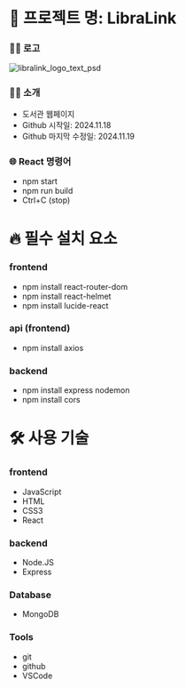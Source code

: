 # 🏫 프로젝트 명: LibraLink
### 🫸🏻 로고
![libralink_logo_text_psd](https://github.com/user-attachments/assets/45a262fa-c0fe-4ffb-8049-2714c8823bf6)
### 🙌🏻 소개
- 도서관 웹페이지
- Github 시작일: 2024.11.18
- Github 마지막 수정일: 2024.11.19
### 🌐 React 명령어
- npm start
- npm run build
- Ctrl+C (stop)


# 🔥 필수 설치 요소
### frontend
- npm install react-router-dom
- npm install react-helmet
- npm install lucide-react
### api (frontend)
- npm install axios

### backend
- npm install express nodemon
- npm install cors


# 🛠 사용 기술
### frontend
- JavaScript
- HTML
- CSS3
- React
### backend
- Node.JS
- Express
### Database
- MongoDB
### Tools
- git
- github
- VSCode

